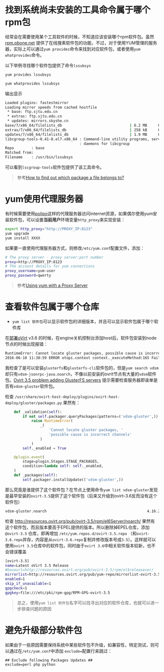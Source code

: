 # 找到系统尚未安装的工具命令属于哪个rpm包

经常会在需要使用某个工具软件的时候，不知道应该安装哪个rpm软件包。虽然 [rpm.pbone.net](http://rpm.pbone.net/) 提供了在线搜素软件包的功能，不过，对于使用YUM管理的服务器，实际上可以通过`yum provides`命令来找到对应软件包，或者使用`yum whatprovides`命令。

以下举例寻找哪个软件包提供了命令`lssubsys`

```bash
yum provides lssubsys

yum whatprovides lssubsys
```

输出显示

```bash
Loaded plugins: fastestmirror
Loading mirror speeds from cached hostfile
 * base: ftp.sjtu.edu.cn
 * extras: ftp.sjtu.edu.cn
 * updates: mirrors.skyshe.cn
base/7/x86_64/filelists_db                               | 6.2 MB     00:11
extras/7/x86_64/filelists_db                             | 258 kB     00:01
updates/7/x86_64/filelists_db                            | 1.9 MB     00:04
libcgroup-tools-0.41-8.el7.x86_64 : Command-line utility programs, services and
                                  : daemons for libcgroup
Repo        : base
Matched from:
Filename    : /usr/bin/lssubsys
```

可以看到`lscgroup-tools`软件包提供了该工具命令。

> 参考[How to find out which package a file belongs to?](http://unix.stackexchange.com/questions/4705/how-to-find-out-which-package-a-file-belongs-to)

# yum使用代理服务器

有时候需要使用[polipo](../../../../service/proxy/polipo.md)这样的代理服务器访问internet资源，如果偶尔使用yum安装软件包，可以设置**当前用户**环境变量`http_proxy`来实现安装：

```bash
export http_proxy="http://PROXY_IP:8123"
yum upgrade
yum install XXXX
```

如果要一直使用代理服务器方式，则修改`/etc/yum.conf`配置文件，添加：

```bash
# The proxy server - proxy server:port number
proxy=http://PROXY_IP:8123
# The account details for yum connections
proxy_username=yum-user
proxy_password=qwerty
```

> 参考[Using yum with a Proxy Server](https://www.centos.org/docs/5/html/yum/sn-yum-proxy-server.html)

# 查看软件包属于哪个仓库

* `yum list 软件包`可以显示软件包的详细版本，并且可以显示软件包属于哪个软件库

在[部署oVirt](../../../../iaas/ovirt/deploy_ovirt.md) v3.6 的时候，在engine关机控制台添加host后，软件包安装到node节点的时候出现报错：

```bash
RuntimeError: Cannot locate gluster packages, possible cause is incorrect channels
2016-06-10 11:38:59 ERROR otopi.context context._executeMethod:165 Failed to execute stage 'Setup validation': Cannot locate gluster packages, possible cause is incorrect channels
```

我检查了是可以安装`glusterfs`和`glusterfs-cli`软件包的，但是`yum search vdsm`却只有`vdsm-jsonrpc-java.noarch`，不像以前安装的ovrit节点有大量的`vdsm`软件包。[Ovirt 3.5 problem adding GlusterFS servers](http://permalink.gmane.org/gmane.comp.emulators.ovirt.user/26370) 提示需要检查服务器即诶单是否有`vdsm-gluster`软件包。

检查 `/usr/share/ovirt-host-deploy/plugins/ovirt-host-deploy/gluster/packages.py` 果然有：

```python
    def _validation(self):
        if not self.packager.queryPackages(patterns=('vdsm-gluster',)):
            raise RuntimeError(
                _(
                    'Cannot locate gluster packages, '
                    'possible cause is incorrect channels'
                )
            )
        self._enabled = True

    @plugin.event(
        stage=plugin.Stages.STAGE_PACKAGES,
        condition=lambda self: self._enabled,
    )
    def _packages(self):
        self.packager.installUpdate(('vdsm-gluster',))
```

那么究竟是谁提供了这个软件包？在节点上使用命令`yum list vdsm-gluster`发现是最早安装的`ovirt-3.5`提供了这个软件包（后来又升级到ovirt-3.6反而没有这个软件包）

```bash
vdsm-gluster.noarch                                              4.16.26-0.el6                                               @ovirt-3.5
```

检查 http://resources.ovirt.org/pub/ovirt-3.5/rpm/el6Server/noarch/ 果然有这个软件包，而且版本要高于EPEL提供的版本。所以删除掉EPEL仓库，添加 `@ovirt-3.5` 仓库，即再增加 `/etc/yum.repos.d/ovirt-3.5.repo` （和`ovirt-3.6.repo`并存，内容是从`ovirt-3.6.repo`复制并修改版本号成`3.5`）。这样就可以使用`ovirt 3.5`仓库中的软件包，同时由于`ovirt 3.6`中相关软件版本较新，也不会错误覆盖

```bash
[ovirt-3.5]
name=Latest oVirt 3.5 Release
#baseurl=http://resources.ovirt.org/pub/ovirt-3.5/rpm/el$releasever/
mirrorlist=http://resources.ovirt.org/pub/yum-repo/mirrorlist-ovirt-3.5-el$releasever
enabled=1
skip_if_unavailable=1
gpgcheck=1
gpgkey=file:///etc/pki/rpm-gpg/RPM-GPG-ovirt-3.5
```

> 总之，使用`yum list 软件包`名字可以找寻出对应的软件仓库，也就可以进一步排查问题的原因

# 避免升级部分软件包

如果由于一些原因需要保持系统中某些软件包不升级，如兼容性，特定测试，则可以通过在`/etc/yum.conf`中添加 `exclude=`配置行来跳过：

```
## Exclude following Packages Updates ##
exclude=perl php python
```
